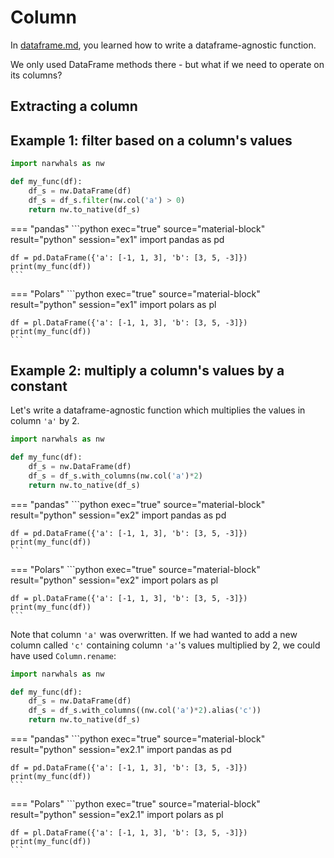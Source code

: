 # Column

In [dataframe.md](dataframe.md), you learned how to write a dataframe-agnostic function.

We only used DataFrame methods there - but what if we need to operate on its columns?

## Extracting a column


## Example 1: filter based on a column's values

```python exec="1" source="above" session="ex1"
import narwhals as nw

def my_func(df):
    df_s = nw.DataFrame(df)
    df_s = df_s.filter(nw.col('a') > 0)
    return nw.to_native(df_s)
```

=== "pandas"
    ```python exec="true" source="material-block" result="python" session="ex1"
    import pandas as pd

    df = pd.DataFrame({'a': [-1, 1, 3], 'b': [3, 5, -3]})
    print(my_func(df))
    ```

=== "Polars"
    ```python exec="true" source="material-block" result="python" session="ex1"
    import polars as pl

    df = pl.DataFrame({'a': [-1, 1, 3], 'b': [3, 5, -3]})
    print(my_func(df))
    ```


## Example 2: multiply a column's values by a constant

Let's write a dataframe-agnostic function which multiplies the values in column
`'a'` by 2.

```python exec="1" source="above" session="ex2"
import narwhals as nw

def my_func(df):
    df_s = nw.DataFrame(df)
    df_s = df_s.with_columns(nw.col('a')*2)
    return nw.to_native(df_s)
```

=== "pandas"
    ```python exec="true" source="material-block" result="python" session="ex2"
    import pandas as pd

    df = pd.DataFrame({'a': [-1, 1, 3], 'b': [3, 5, -3]})
    print(my_func(df))
    ```

=== "Polars"
    ```python exec="true" source="material-block" result="python" session="ex2"
    import polars as pl

    df = pl.DataFrame({'a': [-1, 1, 3], 'b': [3, 5, -3]})
    print(my_func(df))
    ```

Note that column `'a'` was overwritten. If we had wanted to add a new column called `'c'` containing column `'a'`'s
values multiplied by 2, we could have used `Column.rename`:

```python exec="1" source="above" session="ex2.1"
import narwhals as nw

def my_func(df):
    df_s = nw.DataFrame(df)
    df_s = df_s.with_columns((nw.col('a')*2).alias('c'))
    return nw.to_native(df_s)
```

=== "pandas"
    ```python exec="true" source="material-block" result="python" session="ex2.1"
    import pandas as pd

    df = pd.DataFrame({'a': [-1, 1, 3], 'b': [3, 5, -3]})
    print(my_func(df))
    ```

=== "Polars"
    ```python exec="true" source="material-block" result="python" session="ex2.1"
    import polars as pl

    df = pl.DataFrame({'a': [-1, 1, 3], 'b': [3, 5, -3]})
    print(my_func(df))
    ```
